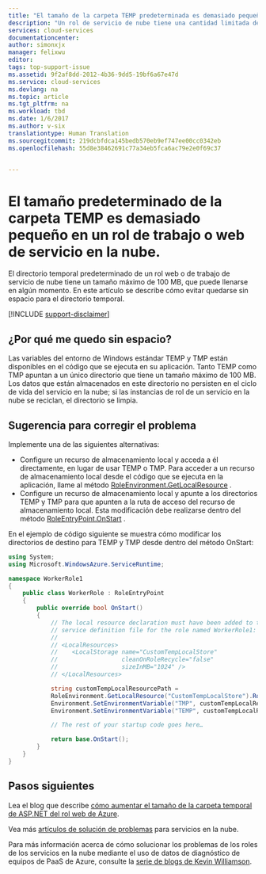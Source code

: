 ```yaml
---
title: "El tamaño de la carpeta TEMP predeterminada es demasiado pequeño para un rol | Microsoft Docs"
description: "Un rol de servicio de nube tiene una cantidad limitada de espacio para la carpeta TEMP. En este artículo se ofrecen algunas sugerencias sobre cómo evitar quedarse sin espacio."
services: cloud-services
documentationcenter: 
author: simonxjx
manager: felixwu
editor: 
tags: top-support-issue
ms.assetid: 9f2af8dd-2012-4b36-9dd5-19bf6a67e47d
ms.service: cloud-services
ms.devlang: na
ms.topic: article
ms.tgt_pltfrm: na
ms.workload: tbd
ms.date: 1/6/2017
ms.author: v-six
translationtype: Human Translation
ms.sourcegitcommit: 219dcbfdca145bedb570eb9ef747ee00cc0342eb
ms.openlocfilehash: 55d8e38462691c77a34eb5fca6ac79e2e0f69c37


---
```

# <a name="default-temp-folder-size-is-too-small-on-a-cloud-service-webworker-role"></a>El tamaño predeterminado de la carpeta TEMP es demasiado pequeño en un rol de trabajo o web de servicio en la nube.
El directorio temporal predeterminado de un rol web o de trabajo de servicio de nube tiene un tamaño máximo de 100 MB, que puede llenarse en algún momento. En este artículo se describe cómo evitar quedarse sin espacio para el directorio temporal.

[!INCLUDE [support-disclaimer](../../includes/support-disclaimer.md)]

## <a name="why-do-i-run-out-of-space"></a>¿Por qué me quedo sin espacio?
Las variables del entorno de Windows estándar TEMP y TMP están disponibles en el código que se ejecuta en su aplicación. Tanto TEMP como TMP apuntan a un único directorio que tiene un tamaño máximo de 100 MB. Los datos que están almacenados en este directorio no persisten en el ciclo de vida del servicio en la nube; si las instancias de rol de un servicio en la nube se reciclan, el directorio se limpia.

## <a name="suggestion-to-fix-the-problem"></a>Sugerencia para corregir el problema
Implemente una de las siguientes alternativas:

* Configure un recurso de almacenamiento local y acceda a él directamente, en lugar de usar TEMP o TMP. Para acceder a un recurso de almacenamiento local desde el código que se ejecuta en la aplicación, llame al método [RoleEnvironment.GetLocalResource](https://msdn.microsoft.com/library/microsoft.windowsazure.serviceruntime.roleenvironment.getlocalresource.aspx) .
* Configure un recurso de almacenamiento local y apunte a los directorios TEMP y TMP para que apunten a la ruta de acceso del recurso de almacenamiento local. Esta modificación debe realizarse dentro del método [RoleEntryPoint.OnStart](https://msdn.microsoft.com/library/microsoft.windowsazure.serviceruntime.roleentrypoint.onstart.aspx) .

En el ejemplo de código siguiente se muestra cómo modificar los directorios de destino para TEMP y TMP desde dentro del método OnStart:

```csharp
using System;
using Microsoft.WindowsAzure.ServiceRuntime;

namespace WorkerRole1
{
    public class WorkerRole : RoleEntryPoint
    {
        public override bool OnStart()
        {
            // The local resource declaration must have been added to the
            // service definition file for the role named WorkerRole1:
            //
            // <LocalResources>
            //    <LocalStorage name="CustomTempLocalStore"
            //                  cleanOnRoleRecycle="false"
            //                  sizeInMB="1024" />
            // </LocalResources>

            string customTempLocalResourcePath =
            RoleEnvironment.GetLocalResource("CustomTempLocalStore").RootPath;
            Environment.SetEnvironmentVariable("TMP", customTempLocalResourcePath);
            Environment.SetEnvironmentVariable("TEMP", customTempLocalResourcePath);

            // The rest of your startup code goes here…

            return base.OnStart();
        }
    }
}
```

## <a name="next-steps"></a>Pasos siguientes
Lea el blog que describe [cómo aumentar el tamaño de la carpeta temporal de ASP.NET del rol web de Azure](http://blogs.msdn.com/b/kwill/archive/2011/07/18/how-to-increase-the-size-of-the-windows-azure-web-role-asp-net-temporary-folder.aspx).

Vea más [artículos de solución de problemas](/?tag=top-support-issue&product=cloud-services) para servicios en la nube.

Para más información acerca de cómo solucionar los problemas de los roles de los servicios en la nube mediante el uso de datos de diagnóstico de equipos de PaaS de Azure, consulte la [serie de blogs de Kevin Williamson](http://blogs.msdn.com/b/kwill/archive/2013/08/09/windows-azure-paas-compute-diagnostics-data.aspx).



<!--HONumber=Nov16_HO3-->


